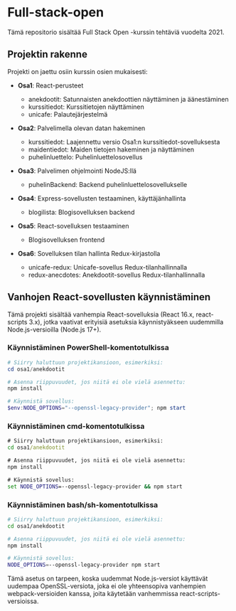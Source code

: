 # Full-stack-open

Tämä repositorio sisältää Full Stack Open -kurssin tehtäviä vuodelta 2021.

## Projektin rakenne

Projekti on jaettu osiin kurssin osien mukaisesti:

- **Osa1**: React-perusteet
  - anekdootit: Satunnaisten anekdoottien näyttäminen ja äänestäminen
  - kurssitiedot: Kurssitietojen näyttäminen
  - unicafe: Palautejärjestelmä

- **Osa2**: Palvelimella olevan datan hakeminen
  - kurssitiedot: Laajennettu versio Osa1:n kurssitiedot-sovelluksesta
  - maidentiedot: Maiden tietojen hakeminen ja näyttäminen
  - puhelinluettelo: Puhelinluettelosovellus

- **Osa3**: Palvelimen ohjelmointi NodeJS:llä
  - puhelinBackend: Backend puhelinluettelosovellukselle

- **Osa4**: Express-sovellusten testaaminen, käyttäjänhallinta
  - blogilista: Blogisovelluksen backend

- **Osa5**: React-sovelluksen testaaminen
  - Blogisovelluksen frontend

- **Osa6**: Sovelluksen tilan hallinta Redux-kirjastolla
  - unicafe-redux: Unicafe-sovellus Redux-tilanhallinnalla
  - redux-anecdotes: Anekdootit-sovellus Redux-tilanhallinnalla

## Vanhojen React-sovellusten käynnistäminen

Tämä projekti sisältää vanhempia React-sovelluksia (React 16.x, react-scripts 3.x), jotka vaativat erityisiä asetuksia käynnistyäkseen uudemmilla Node.js-versioilla (Node.js 17+).

### Käynnistäminen PowerShell-komentotulkissa

```powershell
# Siirry haluttuun projektikansioon, esimerkiksi:
cd osa1/anekdootit

# Asenna riippuvuudet, jos niitä ei ole vielä asennettu:
npm install

# Käynnistä sovellus:
$env:NODE_OPTIONS="--openssl-legacy-provider"; npm start
```

### Käynnistäminen cmd-komentotulkissa

```cmd
# Siirry haluttuun projektikansioon, esimerkiksi:
cd osa1/anekdootit

# Asenna riippuvuudet, jos niitä ei ole vielä asennettu:
npm install

# Käynnistä sovellus:
set NODE_OPTIONS=--openssl-legacy-provider && npm start
```

### Käynnistäminen bash/sh-komentotulkissa

```bash
# Siirry haluttuun projektikansioon, esimerkiksi:
cd osa1/anekdootit

# Asenna riippuvuudet, jos niitä ei ole vielä asennettu:
npm install

# Käynnistä sovellus:
NODE_OPTIONS=--openssl-legacy-provider npm start
```

Tämä asetus on tarpeen, koska uudemmat Node.js-versiot käyttävät uudempaa OpenSSL-versiota, joka ei ole yhteensopiva vanhempien webpack-versioiden kanssa, joita käytetään vanhemmissa react-scripts-versioissa.